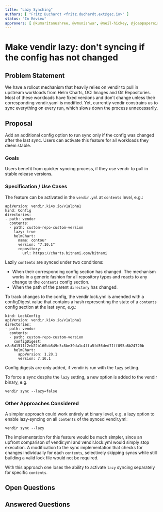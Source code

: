 ```yaml
---
title: "Lazy Synching"
authors: [ "Fritz Duchardt <fritz.duchardt.ext@gec.io>" ]
status: "In Review"
approvers: [ @kumaritanushree, @vmunishwar, @neil-hickey, @joaopapereira ]
---
```


# Make vendir lazy: don't syncing if the config has not changed

## Problem Statement
We have a rollout mechanism that heavily relies on vendir to pull in upstream workloads from Helm Charts, OCI Images and Git Repositories. Most of these workloads have fixed versions and don't change unless their corresponding vendir.yaml is modified. Yet, currently vendir constrains us to sync everything on every run, which slows down the process unnecessarily.

## Proposal
Add an additional config option to run sync only if the config was changed after the last sync. Users can activate this feature for all workloads they deem stable.

### Goals
Users benefit from quicker syncing process, if they use vendir to pull in stable release versions.

### Specification / Use Cases
The feature can be activated in the `vendir.yml` at `contents` level, e.g.:

```
apiVersion: vendir.k14s.io/v1alpha1
kind: Config
directories:
- path: vendor
  contents:
  - path: custom-repo-custom-version
    lazy: true
    helmChart:
      name: contour
      version: "7.10.1"
      repository:
        url: https://charts.bitnami.com/bitnami
```

Lazily `contents` are synced under two conditions:
- When their corresponding config section has changed. The mechanism works in a generic fashion for all repository types and reacts to any change to the `contents` config section. 
- When the path of the parent `directory` has changed.

To track changes to the config, the vendir.lock.yml is amended with a configDigest value that contains a hash representing the state of a `contents` config section at the last sync, e.g.:
```
kind: LockConfig
apiVersion: vendir.k14s.io/v1alpha1
directories:
- path: vendor
  contents:
  - path: custom-repo-custom-version
    configDigest: e8a5d1511f2eb22b160bb849e5c8be39da1c4ffa5fd56ded71ff095a8b24720b
    helmChart:
      appVersion: 1.20.1
      version: 7.10.1
```
Config digests are only added, if vendir is run with the `lazy` setting. 

To force a sync despite the `lazy` setting, a new option is added to the vendir binary, e.g.
```
vendir sync --lazy=false
```

### Other Approaches Considered
A simpler approach could work entirely at binary level, e.g. a lazy option to enable lazy-syncing on all `contents` of the synced vendir.yml:
```
vendir sync --lazy
```
The implementation for this feature would be much simpler, since an upfront comparison of vendir.yml and vendir.lock.yml would simply stop execution. A modification to the sync implementation that checks for changes individually for each `contents`, selectively skipping syncs while still building a valid lock file would not be required. 

With this approach one loses the ability to activate `lazy` syncing separately for specific `contents`. 


## Open Questions


## Answered Questions
